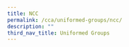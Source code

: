 ```yaml
---
title: NCC
permalink: /cca/uniformed-groups/ncc/
description: ""
third_nav_title: Uniformed Groups
---
```

